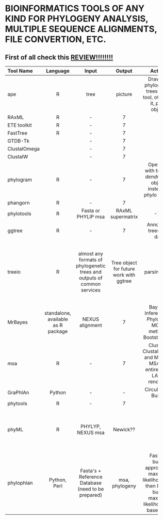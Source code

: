 # BIOINFORMATICS TOOLS OF ANY KIND FOR PHYLOGENY ANALYSIS, MULTIPLE SEQUENCE ALIGNMENTS, FILE CONVERTION, ETC.

## First of all check this [REVIEW!!!!!!!!](https://cran.r-project.org/web/views/Phylogenetics.html)


| Tool Name | Language | Input | Output | Actions | Comments |
|:---|:---:|:---:|:---:|:---:|:---:|
| ape | R | tree | picture | Drawer of phylogenetic trees, Basic tool, other use it, *phylo* objects | [MANUAL](https://cran.r-project.org/web/packages/ape/vignettes/DrawingPhylogenies.pdf) |
| RAxML | R | - | 7 | 8 | 9 |
| ETE toolkit | R | - | 7 | 8 | 9 |
| FastTree | R | - | 7 | 8 | 9 |
| GTDB-Tk |  | - | 7 | 8 | 9 |
| ClustalOmega |  | - | 7 | 8 | 9 |
| ClustalW |  | - | 7 | 8 | 9 |
| phylogram | R | - | 7 | Operation with trees as *dendrogram* objects instead of *phylo* objects | [MANUAL](https://cran.r-project.org/web/packages/phylogram/vignettes/phylogram-vignette.html) |
| phangorn | R | - | 7 | 8 | 9 |
| phylotools | R | Fasta or PHYLIP msa | RAxML supermatrix | -1.2 | -1.7 |
| ggtree | R | - | 7 | Annotating trees with data | [MANUAL](https://guangchuangyu.github.io/ggtree-book/chapter-ggtree.html) |
| treeio | R | almost any formats of phylogenetic trees and outputs of common services | Tree object for future work with ggtree | parsing trees | BEAST, RAxML, HyPhy, PAML, pplacer, RevBayes, FPA, PHYLODOG, phyloT, r8s, ...[MANUAL](https://guangchuangyu.github.io/ggtree-book/chapter-treeio.html) |
| MrBayes | standalone, available as R package | NEXUS alignment | 7 | Bayesian Inference for Phylogeny, MCMC methods, Bootstrapping | [HOME PAGE](http://nbisweden.github.io/MrBayes/) |
| msa | R | - | 7 | ClustalW, ClustalOmega, and MUSCLE MSA tool entirely in R, LATEX rendering | Beautiful DRAWINGS of MSA |
| GraPhlAn | Python | - | - | Circular Tree Builder | phylophlan uses it |
| phytools | R | - | 7 | 8 | 9 |
| phyML | R | PHYLYP, NEXUS msa | Newick?? | 8 | Doesn't work for >4000 sequences, Various models of substitution  |
| phylophlan | Python, Perl | Fasta's + Reference Database (need to be prepared) | msa, phylogeny | FastTree builds approximate maximum likelihood tree, then RAxML builds maximum likelihood tree based on it | Python interface!!! |
